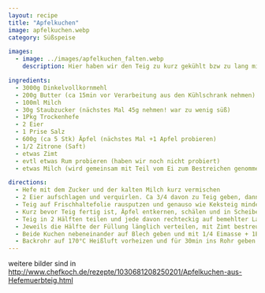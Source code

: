 ```yaml
---
layout: recipe
title: "Apfelkuchen"
image: apfelkuchen.webp
category: Süßspeise

images:
  - image: ../images/apfelkuchen_falten.webp
    description: Hier haben wir den Teig zu kurz gekühlt bzw zu lang mit dem Ausrollen gebraucht weshalb er sehr klebrig war, aber man sieht wie der Teig eingeschnitten und gefalten wird (alternativ kann man ihn auch einfach als Ganzes von oben und unten zuklappen)

ingredients:
  - 3000g Dinkelvollkornmehl
  - 200g Butter (ca 15min vor Verarbeitung aus den Kühlschrank nehmen)
  - 100ml Milch
  - 30g Staubzucker (nächstes Mal 45g nehmen! war zu wenig süß)
  - 1Pkg Trockenhefe
  - 2 Eier
  - 1 Prise Salz
  - 600g (ca 5 Stk) Äpfel (nächstes Mal +1 Apfel probieren)
  - 1/2 Zitrone (Saft)
  - etwas Zimt
  - evtl etwas Rum probieren (haben wir noch nicht probiert)
  - etwas Milch (wird gemeinsam mit Teil vom Ei zum Bestreichen genommen)

directions:
  - Hefe mit dem Zucker und der kalten Milch kurz vermischen
  - 2 Eier aufschlagen und verquirlen. Ca 3/4 davon zu Teig geben, dann Mehl, Butter, Prise Salz dazugeben und mit Kuchenknethaken zu Teig kneten
  - Teig auf Frischhaltefolie rausputzen und genauso wie Keksteig mindestens 1 Std in Kühlschrank geben (besser 1,5 oder 2 damit der Teig nicht klebt)
  - Kurz bevor Teig fertig ist, Äpfel entkernen, schälen und in Scheiben schneiden. Mit Zitronensaft (evtl auch mit Rum) vermischen.
  - Teig in 2 Hälften teilen und jede davon rechteckig auf bemehlter Latexoberfläche ausrollen (ca 25x35cm). Achtung man muss schnell arbeiten (und auch oben etwas Mehl nehmen), sonst klebt der Teig!
  - Jeweils die Hälfte der Füllung länglich verteilen, mit Zimt bestreuen und den Teig seitlich schräg einschneiden. Anschließend werden die Schrägen abwechselnd über die Äpfel gefalten (siehe Bild)
  - Beide Kuchen nebeneinander auf Blech geben und mit 1/4 Eimasse + 1EL Milch bestreichen
  - Backrohr auf 170°C Heißluft vorheizen und für 30min ins Rohr geben
---
```


weitere bilder sind in http://www.chefkoch.de/rezepte/1030681208250201/Apfelkuchen-aus-Hefemuerbteig.html
